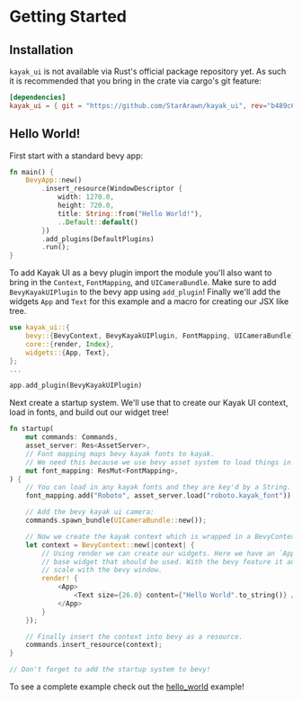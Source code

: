 # Getting Started

## Installation 
`kayak_ui` is not available via Rust's official package repository yet. As such it is recommended that you bring in the crate via cargo's git feature:
```toml
[dependencies]
kayak_ui = { git = "https://github.com/StarArawn/kayak_ui", rev="b489c6b64187ab926624604738037726cfb4296b", features = "bevy_renderer" }
```

## Hello World!


First start with a standard bevy app:
```rust
fn main() {
    BevyApp::new()
        .insert_resource(WindowDescriptor {
            width: 1270.0,
            height: 720.0,
            title: String::from("Hello World!"),
            ..Default::default()
        })
        .add_plugins(DefaultPlugins)
        .run();
}
```

To add Kayak UI as a bevy plugin import the module you'll also want to bring in the `Context`, `FontMapping`, and `UICameraBundle`. Make sure to add `BevyKayakUIPlugin` to the bevy app using `add_plugin`! Finally we'll add the widgets `App` and `Text` for this example and a macro for creating our JSX like tree.

```rust
use kayak_ui::{
    bevy::{BevyContext, BevyKayakUIPlugin, FontMapping, UICameraBundle},
    core::{render, Index},
    widgets::{App, Text},
};
...

app.add_plugin(BevyKayakUIPlugin)
```

Next create a startup system. We'll use that to create our Kayak UI context, load in fonts, and build out our widget tree!
```rust
fn startup(
    mut commands: Commands,
    asset_server: Res<AssetServer>,
    // Font mapping maps bevy kayak fonts to kayak.
    // We need this because we use bevy asset system to load things in!
    mut font_mapping: ResMut<FontMapping>,
) {
    // You can load in any kayak fonts and they are key'd by a String.
    font_mapping.add("Roboto", asset_server.load("roboto.kayak_font"));

    // Add the bevy kayak ui camera:
    commands.spawn_bundle(UICameraBundle::new());

    // Now we create the kayak context which is wrapped in a BevyContext resource.
    let context = BevyContext::new(|context| {
        // Using render we can create our widgets. Here we have an `App` which is recommended as the 
        // base widget that should be used. With the bevy feature it automatically sizes everything to
        // scale with the bevy window.
        render! {
            <App>
                <Text size={26.0} content={"Hello World".to_string()} />
            </App>
        }
    });

    // Finally insert the context into bevy as a resource.
    commands.insert_resource(context);
}

// Don't forget to add the startup system to bevy!
```

To see a complete example check out the [hello_world](../examples/hello_world.rs) example!